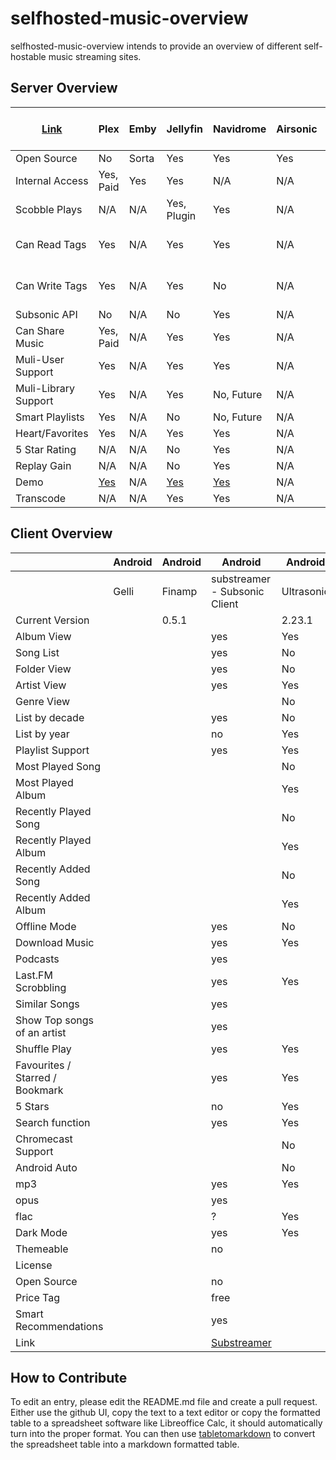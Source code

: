 
# selfhosted-music-overview

selfhosted-music-overview intends to provide an overview of different self-hostable music streaming sites.

## Server Overview

| [Link](https://www.reddit.com/r/selfhosted/comments/pz9dpb/lets_make_a_definitive_guide_to_the_subtle/) | Plex                                  | Emby  | Jellyfin                                                                                                      | Navidrome                              | Airsonic      | Subsonic      | Funkwhale     | LMS                                | mStream                          | Ampache                              | Mopidy | Koel | MPD | Serviio | Logitech Media Server|
| ------------------------------------------------------------------------------------------------------- | ------------------------------------- | ----- | ------------------------------------------------------------------------------------------------------------- | -------------------------------------- | ------------- | ------------- | ------------- | ---------------------------------- | -------------------------------- | ------------------------------------ | ------ | ---- | --- | ------- | -------------------- |
| Open Source                                                                                             | No                                    | Sorta | Yes                                                                                                           | Yes                                    | Yes           | No            | Yes           | N/A                                | Yes                              | Yes                                  | N/A    | N/A  | N/A | N/A     | N/A                  |
| Internal Access                                                                                         | Yes, Paid                             | Yes   | Yes                                                                                                           | N/A                                    | N/A           | N/A           | N/A           | N/A                                | N/A                              | Yes                                  | N/A    | N/A  | N/A | N/A     | N/A                  |
| Scobble Plays                                                                                           | N/A                                   | N/A   | Yes, Plugin                                                                                                   | Yes                                    | N/A           | N/A           | N/A           | Yes                                | N/A                              | N/A                                  | N/A    | N/A  | N/A | N/A     | N/A                  |
| Can Read Tags                                                                                           | Yes                                   | N/A   | Yes                                                                                                           | Yes                                    | N/A           | N/A           | N/A           | Yes, Multi-Value                   | N/A                              | Yes                                  | N/A    | N/A  | N/A | N/A     | N/A                  |
| Can Write Tags                                                                                          | Yes                                   | N/A   | Yes                                                                                                           | No                                     | N/A           | N/A           | N/A           | Yes, Multi-Value                   | N/A                              | Yes, File or DB                      | N/A    | N/A  | N/A | N/A     | N/A                  |
| Subsonic API                                                                                            | No                                    | N/A   | No                                                                                                            | Yes                                    | N/A           | N/A           | Yes           | Yes                                | N/A                              | Yes                                  | N/A    | N/A  | N/A | N/A     | N/A                  |
| Can Share Music                                                                                         | Yes, Paid                             | N/A   | Yes                                                                                                           | Yes                                    | N/A           | N/A           | Yes           | N/A                                | Yes                              | N/A                                  | N/A    | N/A  | N/A | N/A     | N/A                  |
| Muli-User Support                                                                                       | Yes                                   | N/A   | Yes                                                                                                           | Yes                                    | N/A           | N/A           | N/A           | Yes                                | N/A                              | Yes                                  | N/A    | N/A  | N/A | N/A     | N/A                  |
| Muli-Library Support                                                                                    | Yes                                   | N/A   | Yes                                                                                                           | No, Future                             | N/A           | N/A           | N/A           | N/A                                | N/A                              | N/A                                  | N/A    | N/A  | N/A | N/A     | N/A                  |
| Smart Playlists                                                                                         | Yes                                   | N/A   | No                                                                                                            | No, Future                             | N/A           | N/A           | N/A           | Yes                                | No                               | Yes                                  | N/A    | N/A  | N/A | N/A     | N/A                  |
| Heart/Favorites                                                                                         | Yes                                   | N/A   | Yes                                                                                                           | Yes                                    | N/A           | N/A           | N/A           | Yes                                | N/A                              | Yes                                  | N/A    | N/A  | N/A | N/A     | N/A                  |
| 5 Star Rating                                                                                           | N/A                                   | N/A   | No                                                                                                            | Yes                                    | N/A           | N/A           | N/A           | N/A                                | Yes                              | Yes                                  | N/A    | N/A  | N/A | N/A     | N/A                  |
| Replay Gain                                                                                             | N/A                                   | N/A   | No                                                                                                            | Yes                                    | N/A           | N/A           | N/A           | N/A                                | Yes                              | N/A                                  | N/A    | N/A  | N/A | N/A     | N/A                  |
| Demo                                                                                                    | [Yes](https://app.plex.tv/desktop/#!/)| N/A   | [Yes](https://demo.jellyfin.org/stable/web/index.html#!/login.html?serverid=713dc3fe952b438fa70ed35e4ef0525a) | [Yes](https://www.navidrome.org/demo/) | N/A           | N/A           | N/A           | [Yes](https://lms.demo.poupon.io/) | [Yes](https://demo.mstream.io/?) | [Yes](https://ampache.org/demo.html) | N/A    | N/A  | N/A | N/A     | N/A                  |
| Transcode                                                                                               | N/A                                   | N/A   | Yes                                                                                                           | Yes                                    | N/A           | N/A           | N/A           | N/A                                | Yes                              | Yes                                  | N/A    | N/A  | N/A | N/A     | N/A                  |


## Client Overview

|                                 | Android | Android | Android                                                                                                                                                                              | Android    | Android                | Android   | Android | Android  | Android  | Web                                                                         |
| ------------------------------- | ------- | ------- | ------------------------------------------------------------------------------------------------------------------------------------------------------------------------------------ | ---------- | ---------------------- | --------- | ------- | -------- | -------- | --------------------------------------------------------------------------- |
|                                 | Gelli   | Finamp  | substreamer - Subsonic Client                                                                                                                                                        | Ultrasonic | Funkwhale for Android  | Subtracks | Dsub    | Audinaut | Subsonic | Navidrome                                                                   |
| Current Version                 |         |  0.5.1  |                                                                                                                                                                                      |   2.23.1   |                        |           | 5.5.2   |          |          | yes                                                                         |
| Album View                      |         |         | yes                                                                                                                                                                                  |   Yes      |                        |           |         |          |          | yes                                                                         |
| Song List                       |         |         | yes                                                                                                                                                                                  |   No       |                        |           |         |          |          | yes                                                                         |
| Folder View                     |         |         | yes                                                                                                                                                                                  |   No       |                        |           |         |          |          | no                                                                          |
| Artist View                     |         |         | yes                                                                                                                                                                                  |   Yes      |                        |           |         |          |          | yes                                                                         |
| Genre View                      |         |         |                                                                                                                                                                                      |   No       |                        |           |         |          |          | yes                                                                         |
| List by decade                  |         |         | yes                                                                                                                                                                                  |   No       |                        |           |         |          |          | no                                                                          |
| List by year                    |         |         | no                                                                                                                                                                                   |   Yes      |                        |           |         |          |          | yes                                                                         |
| Playlist Support                |         |         | yes                                                                                                                                                                                  |   Yes      |                        |           |         |          |          | yes                                                                         |
| Most Played Song                |         |         |                                                                                                                                                                                      |   No       |                        |           |         |          |          | yes                                                                         |
| Most Played Album               |         |         |                                                                                                                                                                                      |   Yes      |                        |           |         |          |          | yes                                                                         |
| Recently Played Song            |         |         |                                                                                                                                                                                      |   No       |                        |           |         |          |          | yes                                                                         |
| Recently Played Album           |         |         |                                                                                                                                                                                      |   Yes      |                        |           |         |          |          | yes                                                                         |
| Recently Added Song             |         |         |                                                                                                                                                                                      |   No       |                        |           |         |          |          | yes                                                                         |
| Recently Added Album            |         |         |                                                                                                                                                                                      |   Yes      |                        |           |         |          |          | yes                                                                         |
| Offline Mode                    |         |         | yes                                                                                                                                                                                  |    No      |                        |           |         |          |          | no                                                                          |
| Download Music                  |         |         | yes                                                                                                                                                                                  |   Yes      |                        |           |         |          |          | yes                                                                         |
| Podcasts                        |         |         | yes                                                                                                                                                                                  |            |                        |           |         |          |          | no                                                                          |
| Last.FM Scrobbling              |         |         | yes                                                                                                                                                                                  |     Yes    |                        |           |         |          |          | yes                                                                         |
| Similar Songs                   |         |         | yes                                                                                                                                                                                  |            |                        |           |         |          |          | no                                                                          |
| Show Top songs of an artist     |         |         | yes                                                                                                                                                                                  |            |                        |           |         |          |          | no                                                                          |
| Shuffle Play                    |         |         | yes                                                                                                                                                                                  |    Yes     |                        |           |         |          |          | yes                                                                         |
| Favourites / Starred / Bookmark |         |         | yes                                                                                                                                                                                  |    Yes     |                        |           |         |          |          | yes                                                                         |
| 5 Stars                         |         |         | no                                                                                                                                                                                   |    Yes     |                        |           |         |          |          | no                                                                          |
| Search function                 |         |         | yes                                                                                                                                                                                  |    Yes     |                        |           |         |          |          | yes                                                                         |
| Chromecast Support              |         |         |                                                                                                                                                                                      |    No      |                        |           |    Yes  |          |          |                                                                             |
| Android Auto                    |         |         |                                                                                                                                                                                      |    No      |                        |           |         |          |          |                                                                             |
| mp3                             |         |         | yes                                                                                                                                                                                  |     Yes    |                        |           |         |          |          | yes                                                                         |
| opus                            |         |         | yes                                                                                                                                                                                  |            |                        |           |         |          |          | yes                                                                         |
| flac                            |         |         | ?                                                                                                                                                                                    |     Yes    |                        |           |         |          |          | yes                                                                         |
| Dark Mode                       |         |         | yes                                                                                                                                                                                  |     Yes    |                        |           |         |          |          | yes                                                                         |
| Themeable                       |         |         | no                                                                                                                                                                                   |            |                        |           |         |          |          | yes                                                                         |
| License                         |         |         |                                                                                                                                                                                      |            |                        |           |         |          |          | GPL3                                                                        |
| Open Source                     |         |         | no                                                                                                                                                                                   |            |                        |           |         |          |          | yes                                                                         |
| Price Tag                       |         |         | free                                                                                                                                                                                 |            |                        |           |         |          |          | free                                                                        |
| Smart Recommendations           |         |         | yes                                                                                                                                                                                  |            |                        |           |         |          |          | no                                                                          |
| Link                            |         |         | [Substreamer](https://play.google.com/store/apps/details?id=com.ghenry22.substream2&hl=en&gl=US)                                                                                     |            |                        |           |         |          |          | [Navidrome](https://github.com/navidrome)                                   |


## How to Contribute

To edit an entry, please edit the README.md file and create a pull request.
Either use the github UI, copy the text to a text editor or copy the formatted table to a spreadsheet software like Libreoffice Calc, it should automatically turn into the proper format. You can then use [tabletomarkdown](https://tabletomarkdown.com/convert-spreadsheet-to-markdown/) to convert the spreadsheet table into a markdown formatted table.
